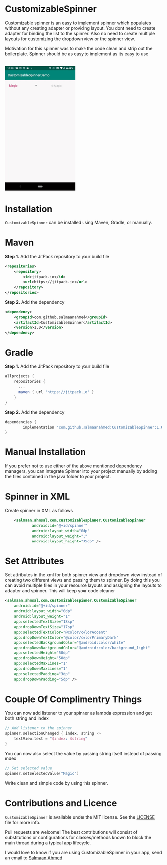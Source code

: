 # CustomizableSpinner
Customizable spinner is an easy to implement spinner which populates without any creating adapter or providing layout.
You dont need to create adapter for binding the list to the spinner.
Also no need to create multiple layouts for customizing the dropdown view or the spinner view.

Motivation for this spinner was to make the code clean and strip out the boilerplate.
Spinner should be as easy to implement as its easy to use

<br>
<img height="400" src="https://github.com/salmaanahmed/CustomizableSpinner/blob/master/spinner_animation.gif?raw=true" />
<br>

# Installation
```CustomizableSpinner``` can be installed using Maven, Gradle, or manually.

# Maven
**Step 1.** Add the JitPack repository to your build file
``` xml
<repositories>
    <repository>
        <id>jitpack.io</id>
        <url>https://jitpack.io</url>
    </repository>
</repositories>
```
**Step 2.** Add the dependency
``` xml
<dependency>
    <groupId>com.github.salmaanahmed</groupId>
    <artifactId>CustomizableSpinner</artifactId>
    <version>1.0</version>
</dependency>
```

# Gradle
**Step 1.** Add the JitPack repository to your build file
``` gradle
allprojects {
    repositories {
      ...
      maven { url 'https://jitpack.io' }
    }
}
```
**Step 2.** Add the dependency
``` gradle
dependencies {
        implementation 'com.github.salmaanahmed:CustomizableSpinner:1.0'
}
```
# Manual Installation
If you prefer not to use either of the above mentioned dependency managers, you can integrate Spinner into your project manually by adding the files contained in the java folder to your project.

# Spinner in XML
Create spinner in XML as follows
```xml
    <salmaan.ahmsal.com.customizablespinner.CustomizableSpinner
            android:id="@+id/spinner"
            android:layout_width="0dp"
            android:layout_weight="1"
            android:layout_height="35dp" />
```

# Set Attributes
Set attributes in the xml for both spinner view and dropdown view instead of creating two different views and passing them to spinner.
By doing this you can avoid multiple files in your resource layouts and assigning the layouts to adapter and spinner.
This will keep your code cleaner
``` xml
<salmaan.ahmsal.com.customizablespinner.CustomizableSpinner
    android:id="@+id/spinner"
    android:layout_width="0dp"
    android:layout_weight="1"
    app:selectedTextSize="18sp"
    app:dropDownTextSize="17sp"
    app:selectedTextColor="@color/colorAccent"
    app:dropDownTextColor="@color/colorPrimaryDark"
    app:selectedBackgroundColor="@android:color/white"
    app:dropDownBackgroundColor="@android:color/background_light"
    app:selectedHeight="50dp"
    app:dropDownHeight="50dp"
    app:selectedMaxLines="1"
    app:dropDownMaxLines="1"
    app:selectedPadding="3dp"
    app:dropDownPadding="5dp" />
```

# Couple Of Complimentry Things
You can now add listener to your spinner as lambda expression and get both string and index
```kotlin
// Add listener to the spinner
spinner.selectionChanged { index, string ->
    textView.text = "$index: $string"
}
```
You can now also select the value by passing string itself instead of passing index
```kotlin
// Set selected value
spinner.setSelectedValue("Magic")
```
Write clean and simple code by using this spinner.

# Contributions and Licence
```CustomizableSpinner``` is available under the MIT license. See the [LICENSE](https://github.com/salmaanahmed/SAExpandableButton/blob/master/LICENCE.txt) file for more info.

Pull requests are welcome! The best contributions will consist of substitutions or configurations for classes/methods known to block the main thread during a typical app lifecycle.

I would love to know if you are using CustomizableSpinner in your app, send an email to [Salmaan Ahmed](mailto:salmaan.ahmed@hotmail.com)
